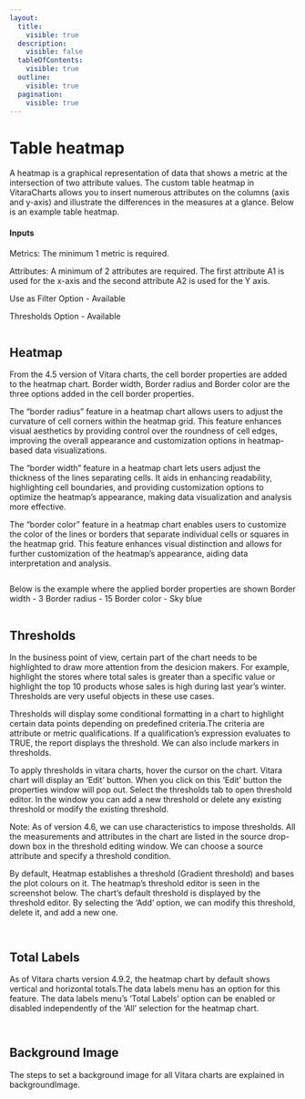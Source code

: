 ```yaml
---
layout:
  title:
    visible: true
  description:
    visible: false
  tableOfContents:
    visible: true
  outline:
    visible: true
  pagination:
    visible: true
---
```


# Table heatmap

A heatmap is a graphical representation of data that shows a metric at the intersection of two attribute values. The custom table heatmap in VitaraCharts allows you to insert numerous attributes on the columns (axis and y-axis) and illustrate the differences in the measures at a glance. Below is an example table heatmap.

#### Inputs <a href="#inputs" id="inputs"></a>

Metrics: The minimum 1 metric is required.

Attributes: A minimum of 2 attributes are required. The first attribute A1 is used for the x-axis and the second attribute A2 is used for the Y axis.

Use as Filter Option - Available

Thresholds Option - Available

<figure><img src="../.gitbook/assets/image1.png" alt=""><figcaption></figcaption></figure>

## Heatmap <a href="#heatmap-1" id="heatmap-1"></a>

From the 4.5 version of Vitara charts, the cell border properties are added to the heatmap chart. Border width, Border radius and Border color are the three options added in the cell border properties.

The “border radius” feature in a heatmap chart allows users to adjust the curvature of cell corners within the heatmap grid. This feature enhances visual aesthetics by providing control over the roundness of cell edges, improving the overall appearance and customization options in heatmap-based data visualizations.

The “border width” feature in a heatmap chart lets users adjust the thickness of the lines separating cells. It aids in enhancing readability, highlighting cell boundaries, and providing customization options to optimize the heatmap’s appearance, making data visualization and analysis more effective.

The “border color” feature in a heatmap chart enables users to customize the color of the lines or borders that separate individual cells or squares in the heatmap grid. This feature enhances visual distinction and allows for further customization of the heatmap’s appearance, aiding data interpretation and analysis.

<figure><img src="../.gitbook/assets/heatMap1.png" alt=""><figcaption></figcaption></figure>

Below is the example where the applied border properties are shown Border width - 3 Border radius - 15 Border color - Sky blue

<figure><img src="../.gitbook/assets/heatMap.png" alt=""><figcaption></figcaption></figure>

## Thresholds <a href="#thresholds" id="thresholds"></a>

In the business point of view, certain part of the chart needs to be highlighted to draw more attention from the desicion makers. For example, highlight the stores where total sales is greater than a specific value or highlight the top 10 products whose sales is high during last year’s winter. Thresholds are very useful objects in these use cases.

Thresholds will display some conditional formatting in a chart to highlight certain data points depending on predefined criteria.The criteria are attribute or metric qualifications. If a qualification’s expression evaluates to TRUE, the report displays the threshold. We can also include markers in thresholds.

To apply thresholds in vitara charts, hover the cursor on the chart. Vitara chart will display an ‘Edit’ button. When you click on this ‘Edit’ button the properties window will pop out. Select the thresholds tab to open threshold editor. In the window you can add a new threshold or delete any existing threshold or modify the existing threshold.

Note: As of version 4.6, we can use characteristics to impose thresholds. All the measurements and attributes in the chart are listed in the source drop-down box in the threshold editing window. We can choose a source attribute and specify a threshold condition.

By default, Heatmap establishes a threshold (Gradient threshold) and bases the plot colours on it. The heatmap’s threshold editor is seen in the screenshot below. The chart’s default threshold is displayed by the threshold editor. By selecting the ‘Add’ option, we can modify this threshold, delete it, and add a new one.

<figure><img src="../.gitbook/assets/image514.png" alt=""><figcaption></figcaption></figure>

<figure><img src="../.gitbook/assets/image (15).png" alt=""><figcaption></figcaption></figure>

## Total Labels <a href="#total-labels" id="total-labels"></a>

As of Vitara charts version 4.9.2, the heatmap chart by default shows vertical and horizontal totals.The data labels menu has an option for this feature. The data labels menu’s ‘Total Labels’ option can be enabled or disabled independently of the ‘All’ selection for the heatmap chart.

<figure><img src="../.gitbook/assets/heatmap_totallabels.png" alt=""><figcaption></figcaption></figure>

<figure><img src="../.gitbook/assets/heatmap_totallabels1.png" alt=""><figcaption></figcaption></figure>

## Background Image <a href="#background-image" id="background-image"></a>

The steps to set a background image for all Vitara charts are explained in backgroundImage.
